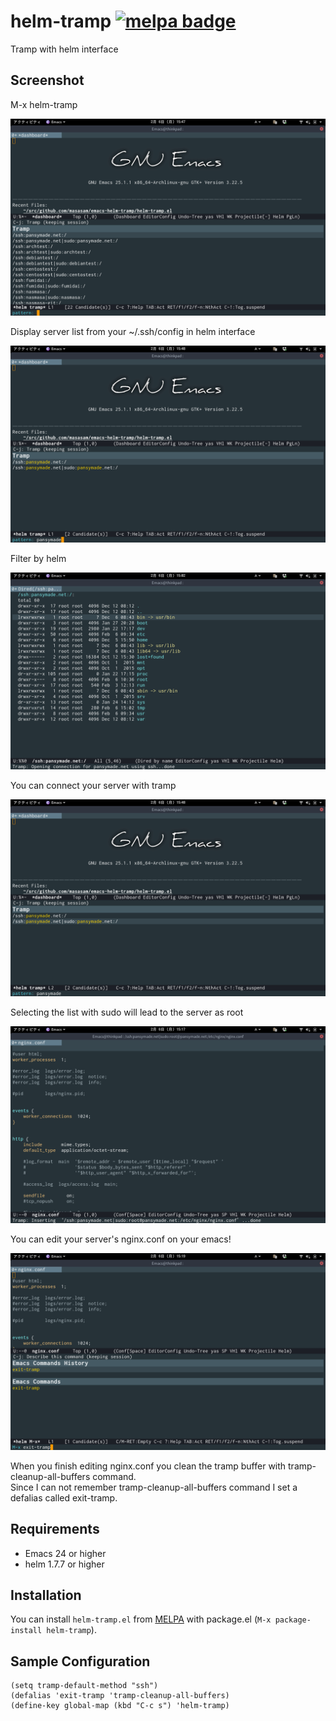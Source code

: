 # helm-tramp [![melpa badge][melpa-badge]][melpa-link] 

Tramp with helm interface

## Screenshot

M-x helm-tramp  

![helm-tramp1](image/image1.png)

Display server list from your ~/.ssh/config in helm interface  

![helm-tramp2](image/image2.png)

Filter by helm  

![helm-tramp3](image/image3.png)

You can connect your server with tramp  

![helm-tramp4](image/image4.png)

Selecting the list with sudo will lead to the server as root  

![helm-tramp5](image/image5.png)

You can edit your server's nginx.conf on your emacs!  

![helm-exit](image/exit.png)

When you finish editing nginx.conf you clean the tramp buffer with tramp-cleanup-all-buffers command.  
Since I can not remember tramp-cleanup-all-buffers command I set a defalias called exit-tramp.  

## Requirements

- Emacs 24 or higher
- helm 1.7.7 or higher

## Installation

You can install `helm-tramp.el` from [MELPA](http://melpa.org) with package.el
(`M-x package-install helm-tramp`).

## Sample Configuration

	(setq tramp-default-method "ssh")
    (defalias 'exit-tramp 'tramp-cleanup-all-buffers)
    (define-key global-map (kbd "C-c s") 'helm-tramp)


[melpa-link]: http://melpa.org/#/helm-tramp
[melpa-badge]: http://melpa.org/packages/helm-tramp-badge.svg
